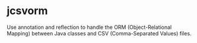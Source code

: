 # jcsvorm
Use annotation and reflection to handle the ORM (Object-Relational Mapping) between Java classes and CSV (Comma-Separated Values) files.